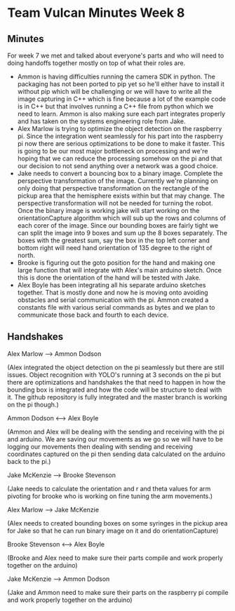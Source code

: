 # Team Vulcan Minutes Week 8

## Minutes

For week 7 we met and talked about everyone's parts and who will need to doing 
handoffs together mostly on top of what their roles are. 

* Ammon is having difficulties running the camera SDK in python. The packaging has not 
been ported to pip yet so he'll either have to install it without pip which will be challenging 
or we will have to write all the image capturing in C++ which is fine because a lot of the example code 
is in C++ but that involves running a C++ file from python which we need to learn. Ammon is also 
making sure each part integrates properly and has taken on the systems engineering role from Jake.
* Alex Marlow is trying to optimize the object detection on the raspberry pi. Since the integration went seamlessly 
for his part into the raspberry pi now there are serious optimizations to be done to make it faster. This is going to 
be our most major bottleneck on processing and we're hoping that we can reduce the processing somehow on the pi and that 
our decision to not send anything over a network was a good choice.
* Jake needs to convert a bouncing box to a binary image. Complete the perspective transformation of the image. Currently we're 
planning on only doing that perspective transformation on the rectangle of the pickup area that the hemisphere exists within but 
that may change. The perspective transformation will not be needed for turning the robot. Once the binary image is working jake will 
start working on the orientationCapture algorithm which will sub up the rows and columns of each corer of the image. Since our bounding boxes 
are fairly tight we can split the image into 9 boxes and sum up the 8 boxes separately. The boxes with the greatest sum, say the box in the top 
left corner and bottom right will need hand orientation of 135 degree to the right of north.
* Brooke is figuring out the goto position for the hand and making one large function that will integrate with Alex's main arduino sketch.
Once this is done the orientation of the hand will be tested with Jake.
* Alex Boyle has been integrating all his separate arduino sketches together. That is mostly done and now he is moving onto avoiding obstacles and 
serial communication with the pi. Ammon created a constants file with various serial commands as bytes and we plan to communicate those back and fourth 
to each device. 

## Handshakes 
Alex Marlow -->  Ammon Dodson

(Alex integrated the object detection on the pi seamlessly but there are still 
issues. Object recognition with YOLO's running at 3 seconds on the pi but there are optimizations and handshakes the 
that need to happen in how the bounding box is integrated and how the code will be structure to 
deal with it. The github repository is fully integrated and the master branch is working on the pi though.)

Ammon Dodson <--> Alex Boyle

(Ammon and Alex will be dealing with the sending and receiving with the pi and arduino. We are saving our movements as 
we go so we will have to be logging our movements then dealing with sending and receiving coordinates captured on the pi 
then sending data calculated on the arduino back to the pi.)

Jake McKenzie --> Brooke Stevenson

(Jake needs to calculate the orientation and r and theta values for arm pivoting for brooke who is working on fine tuning 
the arm movements.)

Alex Marlow --> Jake McKenzie

(Alex needs to created bounding boxes on some syringes in the pickup area for Jake so that he can run binary image on it and do orientationCapture)

Brooke Stevenson <--> Alex Boyle

(Brooke and Alex need to make sure their parts compile and work properly together on the arduino)

Jake McKenzie --> Ammon Dodson

(Jake and Ammon need to make sure their parts on the raspberry pi compile and work properly together on the arduino)